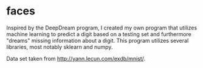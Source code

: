 # faces

Inspired by the DeepDream program, I created my own program that utilizes machine learning to predict a digit based on a testing set and furthermore "dreams" missing information about a digit. This program utilizes several libraries, most notably sklearn and numpy.

Data set taken from http://yann.lecun.com/exdb/mnist/.
